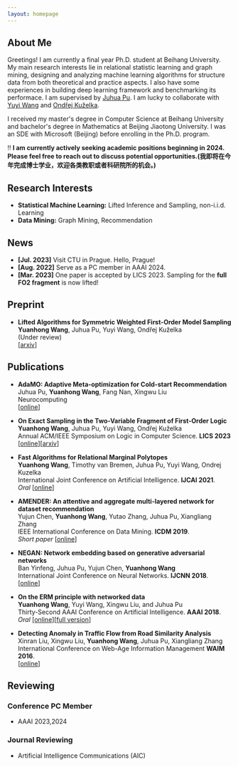 ```yaml
---
layout: homepage
---
```


## About Me

Greetings! I am currently a final year Ph.D. student at Beihang University.
My main research interests lie in relational statistic learning and graph mining, designing and analyzing machine learning algorithms for structure data from both theoretical and practice aspects.
I also have some experiences in building deep learning framework and benchmarking its performace.
I am supervised by [Juhua Pu](http://scse.buaa.edu.cn/info/1183/8281.htm).
I am lucky to collaborate with [Yuyi Wang](https://disco.ethz.ch/members/yuwang) and [Ondřej Kuželka](https://ida.fel.cvut.cz/~kuzelka/).

I received my master's degree in Computer Science at Beihang University and bachelor's degree in Mathematics at Beijing Jiaotong University.
I was an SDE with Microsoft (Beijing) before enrolling in the Ph.D. program.

‼️  **I am currently actively seeking academic positions beginning in 2024. Please feel free to reach out to discuss potential opportunities.(我即将在今年完成博士学业，欢迎各类教职或者科研院所的机会。)**

## Research Interests

- **Statistical Machine Learning:** Lifted Inference and Sampling, non-i.i.d. Learning
- **Data Mining:** Graph Mining, Recommendation

## News

- **[Jul. 2023]** Visit CTU in Prague. Hello, Prague!
- **[Aug. 2022]** Serve as a PC member in AAAI 2024.
- **[Mar. 2023]** One paper is accepted by LICS 2023. Sampling for the **full FO2 fragment** is now lifted!

## Preprint

- **Lifted Algorithms for Symmetric Weighted First-Order Model Sampling**
  <br>
  **Yuanhong Wang**, Juhua Pu, Yuyi Wang, Ondřej Kuželka
  <br>
  (Under review)
  <br>
  [[arxiv](https://arxiv.org/abs/2308.08828)]

## Publications

- **AdaMO: Adaptive Meta-optimization for Cold-start Recommendation**
  <br>
  Juhua Pu, **Yuanhong Wang**, Fang Nan, Xingwu Liu
  <br>
  Neurocomputing
  <br>
  [[online](https://www.sciencedirect.com/science/article/pii/S0925231224001887)]

- **On Exact Sampling in the Two-Variable Fragment of First-Order Logic**
  <br>
  **Yuanhong Wang**, Juhua Pu, Yuyi Wang, Ondřej Kuželka
  <br>
  Annual ACM/IEEE Symposium on Logic in Computer Science. **LICS 2023**
  <br>
  [[online](https://ieeexplore.ieee.org/document/10175742)][[arxiv](https://arxiv.org/abs/2302.02730)]

- **Fast Algorithms for Relational Marginal Polytopes**
  <br>
  **Yuanhong Wang**, Timothy van Bremen, Juhua Pu, Yuyi Wang, Ondrej Kuzelka
  <br>
  International Joint Conference on Artificial Intelligence. **IJCAI 2021**.
  <br><i>Oral</i>
  [[online](https://www.ijcai.org/proceedings/2021/586)]

- **AMENDER: An attentive and aggregate multi-layered network for dataset recommendation**
  <br>
  Yujun Chen, **Yuanhong Wang**, Yutao Zhang, Juhua Pu, Xiangliang Zhang
  <br>
  IEEE International Conference on Data Mining. **ICDM 2019**.
  <br><i>Short paper</i>
  [[online](https://ieeexplore.ieee.org/document/8970713)]

- **NEGAN: Network embedding based on generative adversarial networks**
  <br>
  Ban Yinfeng, Juhua Pu, Yujun Chen, **Yuanhong Wang**
  <br>
  International Joint Conference on Neural Networks. **IJCNN 2018**.
  <br>
  [[online](https://ieeexplore.ieee.org/document/8489481)]

- **On the ERM principle with networked data**
  <br>
  **Yuanhong Wang**, Yuyi Wang, Xingwu Liu, and Juhua Pu
  <br>
  Thirty-Second AAAI Conference on Artificial Intelligence. **AAAI 2018**.
  <br><i>Oral</i>
  [[online]](https://ojs.aaai.org/index.php/AAAI/article/view/11643)[[full version](https://arxiv.org/abs/1711.04297)]

- **Detecting Anomaly in Traffic Flow from Road Similarity Analysis**
  <br>
  Xinran Liu, Xingwu Liu, **Yuanhong Wang**, Juhua Pu, Xiangliang Zhang
  <br>
  International Conference on Web-Age Information Management **WAIM 2016**.
  <br>
  [[online](https://link.springer.com/chapter/10.1007/978-3-319-39958-4_8)]

## Reviewing

### Conference PC Member

- AAAI 2023,2024

### Journal Reviewing

- Artificial Intelligence Communications (AIC)
